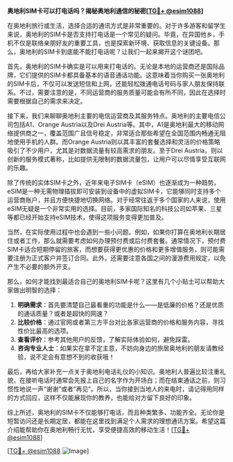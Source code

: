 **奥地利SIM卡可以打电话吗？揭秘奥地利通信的秘密[[TG💪+ @esim1088](https://t.me/s/esim1088)]**

在奥地利旅行或生活，选择合适的通讯方式是非常重要的。对于许多游客和留学生来说，奥地利的SIM卡是否支持打电话是一个常见的疑问。毕竟，在异国他乡，手机不仅是联络亲朋好友的重要工具，也是探索新环境、获取信息的关键设备。那么，奥地利的SIM卡到底能不能打电话呢？让我们一起来揭开这个谜团吧。

首先，奥地利的SIM卡确实是可以用来打电话的。无论是本地的运营商还是国际品牌，它们提供的SIM卡都具备基本的语音通话功能。这意味着当你购买一张奥地利的SIM卡后，不仅可以发送短信和上网，还能轻松拨通电话号码与家人朋友保持联系。不过，需要注意的是，不同运营商的服务质量可能会有所不同，因此在选择时需要根据自己的需求来决定。

接下来，我们来聊聊奥地利主要的电信运营商及其服务特点。奥地利的主要电信公司包括A1、Orange Austria以及Drei Austria等。其中，A1是奥地利最大的移动网络提供商之一，覆盖范围广且信号稳定，非常适合那些希望在全国范围内畅通无阻地使用手机的人群。而Orange Austria则以其丰富的套餐选择和灵活的价格策略吸引了不少用户，尤其是对数据流量有较高需求的朋友。至于Drei Austria，则以创新的服务模式著称，比如提供无限制的数据流量包，让用户可以尽情享受互联网的乐趣。

除了传统的实体SIM卡之外，近年来电子SIM卡（eSIM）也逐渐成为一种趋势。eSIM是一种无需物理插拔即可安装到设备中的虚拟SIM卡，它能够同时支持多个运营商账户，并且方便快捷地切换网络。对于经常往返于多个国家的人来说，使用eSIM无疑是一个非常实用的选择。目前，多家国际知名的科技公司如苹果、三星等都已经开始支持eSIM技术，使得这项服务变得更加普及。

当然，在实际使用过程中也会遇到一些小问题。例如，如果你打算在奥地利长期居住或者工作，那么就需要考虑如何办理预付费或后付费套餐。通常情况下，预付费SIM卡适合短期停留的旅客，而想要获得更优惠的价格和更多增值服务，则可能需要注册为正式客户并签订合同。此外，还需要注意各国之间的漫游费用规定，以免产生不必要的额外开支。

那么，如何才能找到最适合自己的奥地利SIM卡呢？这里有几个小贴士可以帮助大家做出明智的选择：

1. **明确需求**：首先要清楚自己最看重的功能是什么——是低廉的价格？还是优质的通话质量？或者是超快的网速？
2. **比较价格**：通过官网或者第三方平台对比各家运营商的价格和服务内容，寻找性价比最高的选项。
3. **查看评价**：参考其他用户的反馈，了解实际体验如何，避免踩雷。
4. **咨询专业人士**：如果实在拿不定主意，不妨向身边的旅居奥地利的朋友请教经验，说不定会有意想不到的收获哦！

最后，再给大家补充一点关于奥地利电话礼仪的小知识。奥地利人普遍比较注重礼貌，在接听电话时通常会先报上自己的名字作为开场白；而在结束通话之前，则习惯性地说一声“谢谢”或者“再见”。所以，当你接到当地人的来电时，请记得用同样的方式回应，这样不仅能展现你的教养，也能给对方留下良好的印象。

综上所述，奥地利的SIM卡不仅能够打电话，而且种类繁多、功能齐全。无论你是短暂访问还是长期定居，都能在这里找到满足个人需求的理想通讯方案。希望这篇介绍能帮助你在奥地利畅行无忧，享受便捷高效的移动生活！[[TG💪+ @esim1088](https://t.me/s/esim1088)]

[[TG💪+ @esim1088](https://t.me/s/esim1088) ![Image](https://i.postimg.cc/4NQfJmqS/Snipaste-2025-05-13-00-14-12.png)]